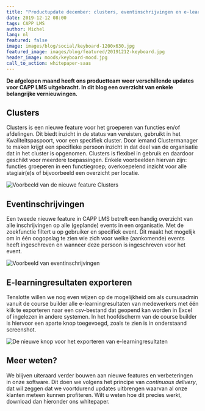 ```yaml
---
title: "Productupdate december: clusters, eventinschrijvingen en e-learning resultaten"
date: 2019-12-12 08:00
tags: CAPP LMS
author: Michel
lang: nl
featured: false
image: images/blog/social/keyboard-1200x630.jpg
featured_image: images/blog/featured/20191212-keyboard.jpg
header_image: moods/keyboard-mood.jpg
call_to_action: whitepaper-saas
---
```


__De afgelopen maand heeft ons productteam weer verschillende updates voor CAPP LMS uitgebracht. In dit blog een overzicht van enkele belangrijke vernieuwingen.__

## Clusters
Clusters is een nieuwe feature voor het groeperen van functies en/of afdelingen. Dit biedt inzicht in de status van vereisten, gebruikt in het Kwaliteitspaspoort, voor een specifiek cluster. Door iemand Clustermanager te maken krijgt een specifieke persoon inzicht in dat deel van de organisatie dat in het cluster is opgenomen. Clusters is flexibel in gebruik en daardoor geschikt voor meerdere toepassingen. Enkele voorbeelden hiervan zijn: functies groeperen in een functiegroep; overkoepelend inzicht voor alle stagiair(e)s of bijvoorbeeld een overzicht per locatie.

![Voorbeeld van de nieuwe feature Clusters](/images/blog/clusters-screenshot.png)

## Eventinschrijvingen
Een tweede nieuwe feature in CAPP LMS betreft een handig overzicht van alle inschrijvingen op alle (geplande) events in een organisatie. Met de zoekfunctie filtert u op gebruiker en specifiek event. Dit maakt het mogelijk om in één oogopslag te zien wie zich voor welke (aankomende) events heeft ingeschreven en wanneer deze persoon is ingeschreven voor het event.

![Voorbeeld van eventinschrijvingen](/images/blog/eventinschrijvingen-screenshot.png)

## E-learningresultaten exporteren
Tenslotte willen we nog even wijzen op de mogelijkheid om als cursusadmin vanuit de course builder alle e-learningresultaten van medewerkers met één klik te exporteren naar een csv-bestand dat geopend kan worden in Excel of ingelezen in andere systemen. In het hoofdscherm van de course builder is hiervoor een aparte knop toegevoegd, zoals te zien is in onderstaand screenshot.

![De nieuwe knop voor het exporteren van e-learningresultaten](/images/blog/e-learning-resultaten-screenshot.png)

## Meer weten?
We blijven uiteraard verder bouwen aan nieuwe features en verbeteringen in onze software. Dit doen we volgens het principe van _continuous delivery_, dat wil zeggen dat we voortdurend updates uitbrengen waarvan al onze klanten meteen kunnen profiteren. Wilt u weten hoe dit precies werkt, download dan hieronder ons whitepaper.
